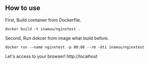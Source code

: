 ## How to use 

First, Build container from Dockerfile.

```
docker build -t inamuu/nginxtest .
```

Second, Run dokcer from image what build before.

```
docker run --name nginxtest -p 80:80 --rm -dti inamuu/nginxtest
```

Let's access to your browser!
http://localhost
